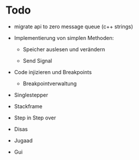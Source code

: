 # Todo

- migrate api to zero message queue (c++ strings)

- Implementierung von simplen Methoden: 

  - Speicher auslesen und verändern
  
  - Send Signal
  
- Code injizieren und Breakpoints

  - Breakpointverwaltung

- Singlestepper

- Stackframe

- Step in Step over

- Disas

- Jugaad

- Gui
